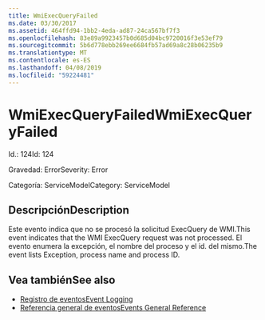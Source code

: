 ```yaml
---
title: WmiExecQueryFailed
ms.date: 03/30/2017
ms.assetid: 464ffd94-1bb2-4eda-ad87-24ca567bf7f3
ms.openlocfilehash: 83e89a9923457b0d685d04bc9720016f3e53ef79
ms.sourcegitcommit: 5b6d778ebb269ee6684fb57ad69a8c28b06235b9
ms.translationtype: MT
ms.contentlocale: es-ES
ms.lasthandoff: 04/08/2019
ms.locfileid: "59224481"
---
```

# <a name="wmiexecqueryfailed"></a><span data-ttu-id="3272b-102">WmiExecQueryFailed</span><span class="sxs-lookup"><span data-stu-id="3272b-102">WmiExecQueryFailed</span></span>
<span data-ttu-id="3272b-103">Id.: 124</span><span class="sxs-lookup"><span data-stu-id="3272b-103">Id: 124</span></span>  
  
 <span data-ttu-id="3272b-104">Gravedad: Error</span><span class="sxs-lookup"><span data-stu-id="3272b-104">Severity: Error</span></span>  
  
 <span data-ttu-id="3272b-105">Categoría: ServiceModel</span><span class="sxs-lookup"><span data-stu-id="3272b-105">Category: ServiceModel</span></span>  
  
## <a name="description"></a><span data-ttu-id="3272b-106">Descripción</span><span class="sxs-lookup"><span data-stu-id="3272b-106">Description</span></span>  
 <span data-ttu-id="3272b-107">Este evento indica que no se procesó la solicitud ExecQuery de WMI.</span><span class="sxs-lookup"><span data-stu-id="3272b-107">This event indicates that the WMI ExecQuery request was not processed.</span></span> <span data-ttu-id="3272b-108">El evento enumera la excepción, el nombre del proceso y el id. del mismo.</span><span class="sxs-lookup"><span data-stu-id="3272b-108">The event lists Exception, process name and process ID.</span></span>  
  
## <a name="see-also"></a><span data-ttu-id="3272b-109">Vea también</span><span class="sxs-lookup"><span data-stu-id="3272b-109">See also</span></span>

- [<span data-ttu-id="3272b-110">Registro de eventos</span><span class="sxs-lookup"><span data-stu-id="3272b-110">Event Logging</span></span>](../../../../../docs/framework/wcf/diagnostics/event-logging/index.md)
- [<span data-ttu-id="3272b-111">Referencia general de eventos</span><span class="sxs-lookup"><span data-stu-id="3272b-111">Events General Reference</span></span>](../../../../../docs/framework/wcf/diagnostics/event-logging/events-general-reference.md)
